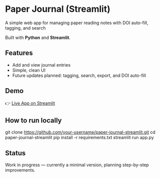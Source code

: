 # Paper Journal (Streamlit)
A simple web app for managing paper reading notes with DOI auto-fill, tagging, and search

Built with **Python** and **Streamlit**.

## Features
- Add and view journal entries
- Simple, clean UI
- Future updates planned: tagging, search, export, and DOI auto-fill

## Demo
👉 [Live App on Streamlit](https://share.streamlit.io/your-username/paper-journal-streamlit/main/app.py)

## How to run locally
git clone https://github.com/your-username/paper-journal-streamlit.git
cd paper-journal-streamlit
pip install -r requirements.txt
streamlit run app.py

## Status
Work in progress — currently a minimal version, planning step-by-step improvements.
